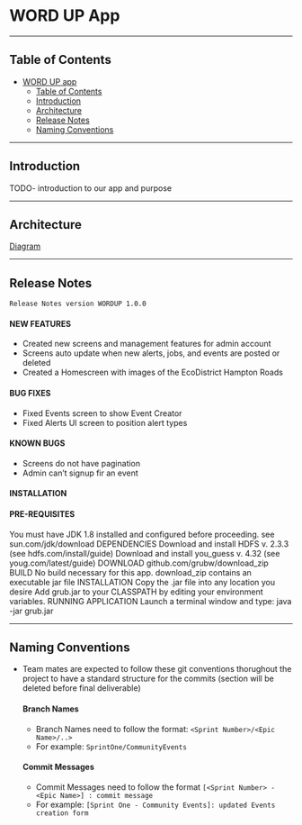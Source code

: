 # WORD UP App

---
## Table of Contents

- [WORD UP app](#word-up-app)
  - [Table of Contents](#table-of-contents)
  - [Introduction](#introduction)
  - [Architecture](#architecture)
  - [Release Notes](#release-notes)
  - [Naming Conventions](#naming-conventions)

---
## Introduction

TODO- introduction to our app and purpose 

---

## Architecture
[Diagram](assets/snack-icon.png)

---

## Release Notes
    Release Notes version WORDUP 1.0.0

#### NEW FEATURES
* Created new screens and management features for admin account
* Screens auto update when new alerts,  jobs, and events are posted or deleted
* Created a Homescreen with images of the EcoDistrict Hampton Roads

#### BUG FIXES
* Fixed Events screen to show Event Creator
* Fixed Alerts UI screen to position alert types
#### KNOWN BUGS
* Screens do not have pagination 
* Admin can’t signup fir an event

#### INSTALLATION

#### PRE-REQUISITES
You must have JDK 1.8 installed and configured before proceeding. see sun.com/jdk/download
    DEPENDENCIES
    Download and install HDFS v. 2.3.3 (see  hdfs.com/install/guide)
                       Download and install you_guess v. 4.32 (see youg.com/latest/guide)
    DOWNLOAD
                   github.com/grubw/download_zip
    BUILD
    No build necessary for this app.  download_zip contains an executable jar file
    INSTALLATION
                   Copy the .jar file into any location you desire
                   Add  grub.jar to your CLASSPATH by editing your environment variables.
   RUNNING APPLICATION
                    Launch a terminal window and type:  java -jar  grub.jar

---

## Naming Conventions

- Team mates are expected to follow these git conventions thorughout the project to have a standard structure for the commits (section will be deleted before final deliverable)

    #### Branch Names
    - Branch Names need to follow the format: `<Sprint Number>/<Epic Name>/..>`
    - For example: `SprintOne/CommunityEvents`

    #### Commit Messages
    - Commit Messages need to follow the format `[<Sprint Number> - <Epic Name>] : commit message`
    - For example: `[Sprint One - Community Events]: updated Events creation form`

